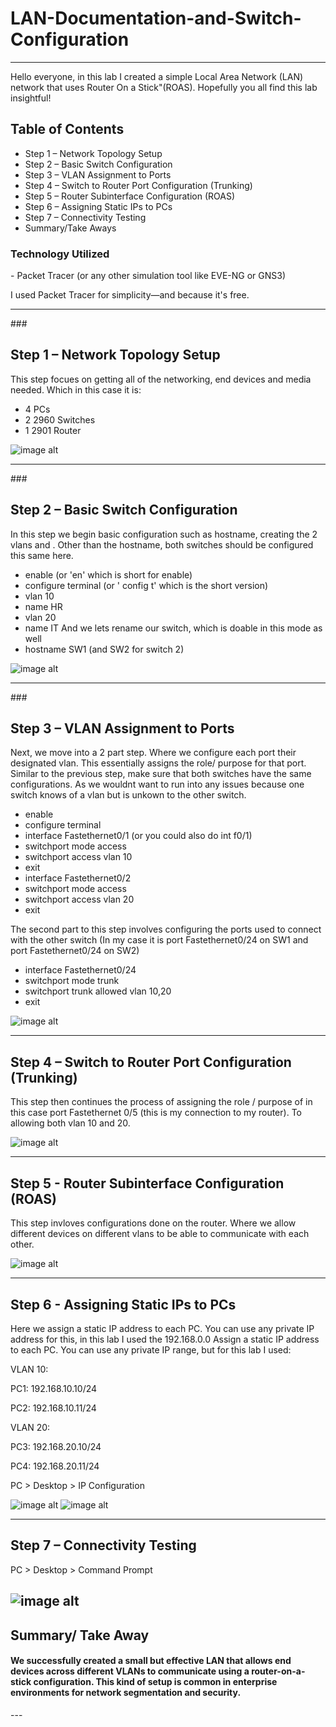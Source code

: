 <h1> LAN-Documentation-and-Switch-Configuration </h1>


---
Hello everyone, in this lab I created a simple Local Area Network (LAN) network that uses Router On a Stick"(ROAS). Hopefully you all find this lab insightful!

<h2>Table of Contents</h2> 

- Step 1 – Network Topology Setup
- Step 2 – Basic Switch Configuration
- Step 3 – VLAN Assignment to Ports
- Step 4 – Switch to Router Port Configuration (Trunking)
- Step 5 – Router Subinterface Configuration (ROAS)
- Step 6 – Assigning Static IPs to PCs
- Step 7 – Connectivity Testing
- Summary/Take Aways


<h3>Technology Utilized</h3>
- Packet Tracer (or any other simulation tool like EVE-NG or GNS3)

I used Packet Tracer for simplicity—and because it's free.

---
###<h2>Step 1 – Network Topology Setup</h2>
This step focues on getting all of the networking, end devices and media needed.
Which in this case it is:
- 4 PCs
- 2 2960 Switches
- 1 2901 Router


![image alt](https://github.com/GerardoSierra-IT/LAN-Documentation-and-Switch-Configuration/blob/8570563d5ebda850c463f4b8ef4514a0a9276d47/LAN%20before%20it%20was%20all%20up.jpg)

---
###<h2>Step 2 – Basic Switch Configuration</h2>
In this step  we begin basic configuration such as hostname, creating the 2 vlans and . Other than the hostname, both switches should be configured this same here.
- enable (or 'en' which is short for enable) 
- configure terminal (or ' config t' which is the short version)
- vlan 10
- name HR
- vlan 20
- name IT
And we lets rename our switch, which is doable in this mode as well
- hostname SW1 (and SW2 for switch 2)


![image alt](https://github.com/GerardoSierra-IT/LAN-Documentation-and-Switch-Configuration/blob/501f17ffe725f18158f2ccfe4bbb135abcf0894b/Switch%20configurations.jpg)

---
###<h2>Step 3 – VLAN Assignment to Ports</h2>
Next, we move into a 2 part step. Where we configure each port their designated vlan. This essentially assigns the role/ purpose for that port. Similar to the previous step, make sure that both switches have the same configurations. As we wouldnt want to run into any issues because one switch knows of a vlan but is unkown to the other switch.
- enable
- configure terminal
- interface Fastethernet0/1 (or you could also do int f0/1)
- switchport mode access
- switchport access vlan 10
- exit
- interface Fastethernet0/2
- switchport mode access
- switchport access vlan 20
- exit

The second part to this step involves configuring the ports used to connect with the other switch (In my case it is port Fastethernet0/24 on SW1 and port Fastethernet0/24 on SW2)
- interface Fastethernet0/24
- switchport mode trunk
- switchport trunk allowed vlan 10,20
- exit



![image alt](https://github.com/GerardoSierra-IT/LAN-Documentation-and-Switch-Configuration/blob/b5685843d71be0b0bf13e8a3eae384267d1b9fac/trunk%20configurations.jpg)


---
<h2>Step 4 – Switch to Router Port Configuration (Trunking)</h2>
This step then continues the process of assigning the role / purpose of in this case port Fastethernet 0/5 (this is my connection to my router). To allowing both vlan 10 and 20.

![image alt](https://github.com/GerardoSierra-IT/LAN-Documentation-and-Switch-Configuration/blob/b5685843d71be0b0bf13e8a3eae384267d1b9fac/forgotten%20configurations%20for%20SW1.jpg)


---
<h2>Step 5 - Router Subinterface Configuration (ROAS)</h2>
This step invloves configurations done on the router. Where we allow different devices on different vlans to be able to communicate with each other.

![image alt](https://github.com/GerardoSierra-IT/LAN-Documentation-and-Switch-Configuration/blob/b5685843d71be0b0bf13e8a3eae384267d1b9fac/router%20configurations.jpg)

---
<h2>Step 6 - Assigning Static IPs to PCs</h2>
Here we assign a static IP address to each PC. You can use any private IP address for this, in this lab I used the 192.168.0.0
Assign a static IP address to each PC. You can use any private IP range, but for this lab I used:

VLAN 10:

PC1: 192.168.10.10/24

PC2: 192.168.10.11/24

VLAN 20:

PC3: 192.168.20.10/24

PC4: 192.168.20.11/24

PC > Desktop > IP Configuration


![image alt](https://github.com/GerardoSierra-IT/LAN-Documentation-and-Switch-Configuration/blob/fb53b3a2e7982a11b747ddfeb447bcd106765953/pc%20step1.jpg)
![image alt](https://github.com/GerardoSierra-IT/LAN-Documentation-and-Switch-Configuration/blob/fb53b3a2e7982a11b747ddfeb447bcd106765953/pc%20step%202.jpg)

---
<h2>Step 7 – Connectivity Testing</h2>

PC > Desktop > Command Prompt

![image alt](https://github.com/GerardoSierra-IT/LAN-Documentation-and-Switch-Configuration/blob/29fca487f205bdb180c38c64fc1acacf449fe23f/successful%20pings.jpg)
---

<h2> Summary/ Take Away </h2>

<h4>We successfully created a small but effective LAN that allows end devices across different VLANs to communicate using a router-on-a-stick configuration. This kind of setup is common in enterprise environments for network segmentation and security. </h4> 
---
